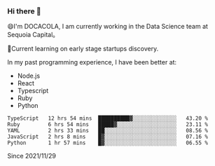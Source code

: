 ### Hi there 👋

<!--
**fengliu222/fengliu222** is a ✨ _special_ ✨ repository because its `README.md` (this file) appears on your GitHub profile.

Here are some ideas to get you started:

- 🔭 I’m currently working on ...
- 🌱 I’m currently learning ...
- 👯 I’m looking to collaborate on ...
- 🤔 I’m looking for help with ...
- 💬 Ask me about ...
- 📫 How to reach me: ...
- 😄 Pronouns: ...
- ⚡ Fun fact: ...
-->

😄I'm DOCACOLA, I am currently working in the Data Science team at Sequoia Capital。

🌱Current learning on early stage startups discovery.

In my past programming experience, I have been better at:
- Node.js
- React
- Typescript
- Ruby
- Python



<!--START_SECTION:waka-->
```text
TypeScript   12 hrs 54 mins  ██████████▓░░░░░░░░░░░░░░   43.20 % 
Ruby         6 hrs 54 mins   █████▓░░░░░░░░░░░░░░░░░░░   23.11 % 
YAML         2 hrs 33 mins   ██░░░░░░░░░░░░░░░░░░░░░░░   08.56 % 
JavaScript   2 hrs 8 mins    █▓░░░░░░░░░░░░░░░░░░░░░░░   07.16 % 
Python       1 hr 57 mins    █▓░░░░░░░░░░░░░░░░░░░░░░░   06.55 % 
```
<!--END_SECTION:waka-->
Since 2021/11/29
